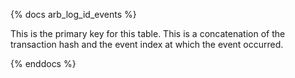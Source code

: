 {% docs arb_log_id_events %}

This is the primary key for this table. This is a concatenation of the transaction hash and the event index at which the event occurred. 

{% enddocs %}